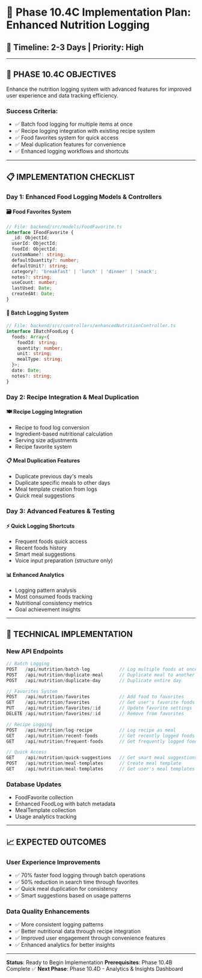 # 🚀 Phase 10.4C Implementation Plan: Enhanced Nutrition Logging

## 📅 **Timeline: 2-3 Days** | **Priority: High**

---

## 🎯 **PHASE 10.4C OBJECTIVES**

Enhance the nutrition logging system with advanced features for improved user experience and data tracking efficiency.

### **Success Criteria**:
- ✅ Batch food logging for multiple items at once
- ✅ Recipe logging integration with existing recipe system
- ✅ Food favorites system for quick access
- ✅ Meal duplication features for convenience
- ✅ Enhanced logging workflows and shortcuts

---

## 📋 **IMPLEMENTATION CHECKLIST**

### **Day 1: Enhanced Food Logging Models & Controllers**

#### **🗃️ Food Favorites System**
```typescript
// File: backend/src/models/FoodFavorite.ts
interface IFoodFavorite {
  _id: ObjectId;
  userId: ObjectId;
  foodId: ObjectId;
  customName?: string;
  defaultQuantity?: number;
  defaultUnit?: string;
  category?: 'breakfast' | 'lunch' | 'dinner' | 'snack';
  notes?: string;
  useCount: number;
  lastUsed: Date;
  createdAt: Date;
}
```

#### **🚀 Batch Logging System**
```typescript
// File: backend/src/controllers/enhancedNutritionController.ts
interface IBatchFoodLog {
  foods: Array<{
    foodId: string;
    quantity: number;
    unit: string;
    mealType: string;
  }>;
  date: Date;
  notes?: string;
}
```

### **Day 2: Recipe Integration & Meal Duplication**

#### **🍽️ Recipe Logging Integration**
- Recipe to food log conversion
- Ingredient-based nutritional calculation
- Serving size adjustments
- Recipe favorite system

#### **📋 Meal Duplication Features**
- Duplicate previous day's meals
- Duplicate specific meals to other days
- Meal template creation from logs
- Quick meal suggestions

### **Day 3: Advanced Features & Testing**

#### **⚡ Quick Logging Shortcuts**
- Frequent foods quick access
- Recent foods history
- Smart meal suggestions
- Voice input preparation (structure only)

#### **📊 Enhanced Analytics**
- Logging pattern analysis
- Most consumed foods tracking
- Nutritional consistency metrics
- Goal achievement insights

---

## 🔧 **TECHNICAL IMPLEMENTATION**

### **New API Endpoints**
```typescript
// Batch Logging
POST   /api/nutrition/batch-log           // Log multiple foods at once
POST   /api/nutrition/duplicate-meal      // Duplicate meal to another day
POST   /api/nutrition/duplicate-day       // Duplicate entire day

// Favorites System
POST   /api/nutrition/favorites           // Add food to favorites
GET    /api/nutrition/favorites           // Get user's favorite foods
PUT    /api/nutrition/favorites/:id       // Update favorite settings
DELETE /api/nutrition/favorites/:id       // Remove from favorites

// Recipe Logging
POST   /api/nutrition/log-recipe          // Log recipe as meal
GET    /api/nutrition/recent-foods        // Get recently logged foods
GET    /api/nutrition/frequent-foods      // Get frequently logged foods

// Quick Access
GET    /api/nutrition/quick-suggestions   // Get smart meal suggestions
POST   /api/nutrition/meal-templates      // Create meal template
GET    /api/nutrition/meal-templates      // Get user's meal templates
```

### **Database Updates**
- FoodFavorite collection
- Enhanced FoodLog with batch metadata
- MealTemplate collection
- Usage analytics tracking

---

## 📈 **EXPECTED OUTCOMES**

### **User Experience Improvements**
- ✅ 70% faster food logging through batch operations
- ✅ 50% reduction in search time through favorites
- ✅ Quick meal duplication for consistency
- ✅ Smart suggestions based on usage patterns

### **Data Quality Enhancements**
- ✅ More consistent logging patterns
- ✅ Better nutritional data through recipe integration
- ✅ Improved user engagement through convenience features
- ✅ Enhanced analytics for better insights

---

**Status**: Ready to Begin Implementation
**Prerequisites**: Phase 10.4B Complete ✅
**Next Phase**: Phase 10.4D - Analytics & Insights Dashboard
